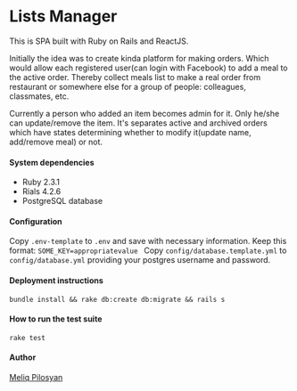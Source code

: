 # Lists Manager

This is SPA built with Ruby on Rails and ReactJS.

Initially the idea was to create kinda platform for making orders. Which would allow each registered user(can login with Facebook) to add a meal to the active order. Thereby collect meals list to make a real order from restaurant or somewhere else for a group of people: colleagues, classmates, etc.

Currently a person who added an item becomes admin for it. Only he/she can update/remove the item.
It's separates active and archived orders which have states determining whether to modify it(update name, add/remove meal) or not.


#### System dependencies
- Ruby 2.3.1
- Rials 4.2.6
- PostgreSQL database


#### Configuration
Copy `.env-template` to `.env` and save with necessary information. Keep this format:
`SOME_KEY=appropriatevalue `
Copy `config/database.template.yml` to `config/database.yml` providing your postgres username and password.


#### Deployment instructions
```
bundle install && rake db:create db:migrate && rails s
```

#### How to run the test suite
```
rake test
```


#### Author
[Meliq Pilosyan](https://github.com/melopilosyan)

